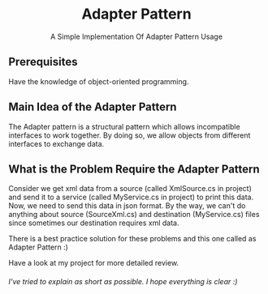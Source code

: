 
<h1 align="center">Adapter Pattern</h1>
<p align="center">
  A Simple Implementation Of Adapter Pattern Usage <br />
</p>

## Prerequisites
Have the knowledge of object-oriented programming.

## Main Idea of the Adapter Pattern
The Adapter pattern is a structural pattern which allows incompatible interfaces to work together. By doing so, we allow objects from different interfaces to exchange data.

## What is the Problem Require the Adapter Pattern 
Consider we get xml data from a source (called XmlSource.cs in project) and send it to a service (called MyService.cs in project) to print this data. Now, we need to send this data in json format. By the way, we can't do anything about source (SourceXml.cs) and destination (MyService.cs) files since sometimes our destination requires xml data.

There is a best practice solution for these problems and this one called as Adapter Pattern :)

Have a look at my project for more detailed review.

###### I've tried to explain as short as possible. I hope everything is clear :) 
